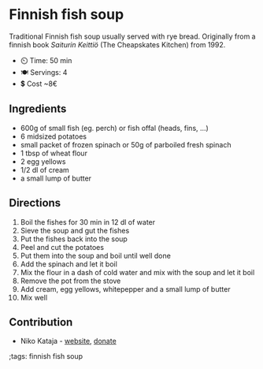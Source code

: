 # Finnish fish soup

Traditional Finnish fish soup usually served with rye bread.
Originally from a finnish book _Saiturin Keittiö_ (The Cheapskates Kitchen) from 1992. 

- ⏲️ Time: 50 min
- 🍽️ Servings: 4
- 💲  Cost ~8€

## Ingredients

- 600g of small fish (eg. perch) or fish offal (heads, fins, ...)
- 6 midsized potatoes
- small packet of frozen spinach or 50g of parboiled fresh spinach
- 1 tbsp of wheat flour
- 2 egg yellows
- 1/2 dl of cream
- a small lump of butter

## Directions

1. Boil the fishes for 30 min in 12 dl of water
2. Sieve the soup and gut the fishes
3. Put the fishes back into the soup
4. Peel and cut the potatoes
5. Put them into the soup and boil until well done
6. Add the spinach and let it boil 
7. Mix the flour in a dash of cold water and mix with the soup and let it boil
8. Remove the pot from the stove
9. Add cream, egg yellows, whitepepper and a small lump of butter
10. Mix well

## Contribution

- Niko Kataja - [website](https://github.com/Nikedi), [donate](https://paypal.me/Nkataja)

;tags: finnish fish soup